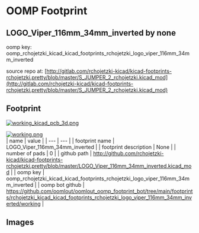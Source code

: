 # OOMP Footprint  
## LOGO_Viper_116mm_34mm_inverted  by none  
  
oomp key: oomp_rchojetzki_kicad_kicad_footprints_rchojetzki_logo_viper_116mm_34mm_inverted  
  
source repo at: [http://gitlab.com/rchojetzki-kicad/kicad-footprints-rchojetzki.pretty/blob/master/S_JUMPER_2_rchojetzki.kicad_mod](http://gitlab.com/rchojetzki-kicad/kicad-footprints-rchojetzki.pretty/blob/master/S_JUMPER_2_rchojetzki.kicad_mod)  
## Footprint  
  
[![working_kicad_pcb_3d.png](working_kicad_pcb_3d_600.png)](working_kicad_pcb_3d.png)  
  
[![working.png](working_600.png)](working.png)  
| name | value | 
| --- | --- | 
| footprint name | LOGO_Viper_116mm_34mm_inverted | 
| footprint description | None | 
| number of pads | 0 | 
| github path | http://github.com/rchojetzki-kicad/kicad-footprints-rchojetzki.pretty/blob/master/LOGO_Viper_116mm_34mm_inverted.kicad_mod | 
| oomp key | oomp_rchojetzki_kicad_kicad_footprints_rchojetzki_logo_viper_116mm_34mm_inverted | 
| oomp bot github | https://github.com/oomlout/oomlout_oomp_footprint_bot/tree/main/footprints/rchojetzki_kicad_kicad_footprints_rchojetzki_logo_viper_116mm_34mm_inverted/working | 
## Images  
